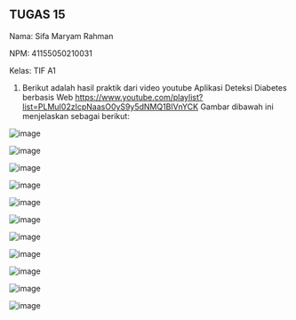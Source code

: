 ## TUGAS 15
Nama: Sifa Maryam Rahman

NPM:	41155050210031

Kelas:	TIF A1


1. Berikut adalah hasil praktik dari video youtube Aplikasi Deteksi Diabetes berbasis Web https://www.youtube.com/playlist?list=PLMuI02zIcpNaasO0yS9y5dNMQ1BlVnYCK Gambar dibawah ini menjelaskan sebagai berikut:

![image](https://github.com/user-attachments/assets/56942ed2-5be9-481d-a036-5a16445a0723)

![image](https://github.com/user-attachments/assets/8d8bbdcc-9b98-437c-a012-fc717c32ded0)

![image](https://github.com/user-attachments/assets/c801554f-00c1-4833-bdf4-cd06296cc598)

![image](https://github.com/user-attachments/assets/000e352e-b8df-4336-a257-678cc94096f9)

![image](https://github.com/user-attachments/assets/84248080-bf11-47c4-9c4c-52970b8d40ce)

![image](https://github.com/user-attachments/assets/229eb167-61ef-4ab4-a305-ce66e7551c6b)

![image](https://github.com/user-attachments/assets/4ddff1e9-1b54-47a0-bed7-73667284bcdf)

![image](https://github.com/user-attachments/assets/b212d9ec-bcbb-4f17-a9ec-4b453b8212e2)

![image](https://github.com/user-attachments/assets/5f2c9399-e8f4-4835-a018-4a3e77753709)

![image](https://github.com/user-attachments/assets/940ad344-c56c-4bed-b815-5a991747eab2)

![image](https://github.com/user-attachments/assets/5962c6ae-345e-4613-b1f4-abb16f78fc4d)
